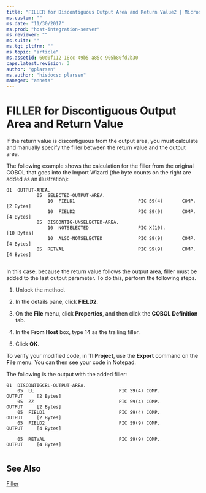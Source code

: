 ```yaml
---
title: "FILLER for Discontiguous Output Area and Return Value2 | Microsoft Docs"
ms.custom: ""
ms.date: "11/30/2017"
ms.prod: "host-integration-server"
ms.reviewer: ""
ms.suite: ""
ms.tgt_pltfrm: ""
ms.topic: "article"
ms.assetid: 60d0f112-18cc-49b5-a85c-905b80fd2b30
caps.latest.revision: 3
author: "gplarsen"
ms.author: "hisdocs; plarsen"
manager: "anneta"
---
```

# FILLER for Discontiguous Output Area and Return Value
If the return value is discontiguous from the output area, you must calculate and manually specify the filler between the return value and the output area.  
  
 The following example shows the calculation for the filler from the original COBOL that goes into the Import Wizard (the byte counts on the right are added as an illustration):  
  
```  
01  OUTPUT-AREA.  
           05  SELECTED-OUTPUT-AREA.  
               10  FIELD1                       PIC S9(4)       COMP.     [2 Bytes]  
               10  FIELD2                       PIC S9(9)       COMP.     [4 Bytes]  
           05  DISCONTIG-UNSELECTED-AREA.  
               10  NOTSELECTED                  PIC X(10).                 [10 Bytes]  
               10  ALSO-NOTSELECTED             PIC S9(9)       COMP.     [4 Bytes]  
           05  RETVAL                           PIC S9(9)       COMP.     [4 Bytes]  
  
```  
  
 In this case, because the return value follows the output area, filler must be added to the last output parameter. To do this, perform the following steps.  
  
1.  Unlock the method.  
  
2.  In the details pane, click **FIELD2**.  
  
3.  On the **File** menu, click **Properties**, and then click the **COBOL Definition** tab.  
  
4.  In the **From Host** box, type 14 as the trailing filler.  
  
5.  Click **OK**.  
  
 To verify your modified code, in **TI Project**, use the **Export** command on the **File** menu. You can then see your code in Notepad.  
  
 The following is the output with the added filler:  
  
```  
01  DISCONTIGCBL-OUTPUT-AREA.  
    05  LL                               PIC S9(4) COMP.         OUTPUT     [2 Bytes]  
    05  ZZ                               PIC S9(4) COMP.         OUTPUT     [2 Bytes]  
    05  FIELD1                           PIC S9(4) COMP.         OUTPUT     [2 Bytes]  
    05  FIELD2                           PIC S9(9) COMP.         OUTPUT     [4 Bytes]  
  
    05  RETVAL                           PIC S9(9) COMP.         OUTPUT     [4 Bytes]  
  
```  
  
## See Also  
 [Filler](../core/filler1.md)